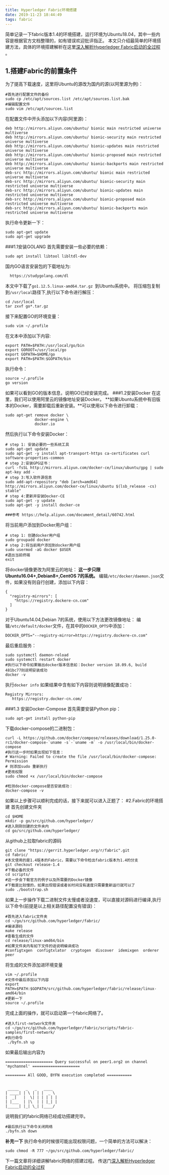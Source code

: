 ```yaml
---
title: Hyperledger Fabric环境搭建
date: 2019-11-23 18:44:49
tags: fabric
---
```

简单记录一下fabric版本1.4的环境搭建，运行环境为Ubuntu18.04，其中一些内容是根据官方文档整理的，如有错误欢迎批评指正。
本文只介绍最简单的环境搭建方法，具体的环境搭建解析在这里[深入解析Hyperledger Fabric启动的全过程]()
。

## 1.搭建Fabric的前置条件
为了提高下载速度，这里将Ubuntu的源改为国内的源(以阿里源为例)：
```
#首先进行配置文件的备份
sudo cp /etc/apt/sources.list /etc/apt/sources.list.bak
#编辑配置文件
sudo vim /etc/apt/sources.list
```
在配置文件中开头添加以下内容(阿里源)：
```
deb http://mirrors.aliyun.com/ubuntu/ bionic main restricted universe multiverse
deb http://mirrors.aliyun.com/ubuntu/ bionic-security main restricted universe multiverse
deb http://mirrors.aliyun.com/ubuntu/ bionic-updates main restricted universe multiverse
deb http://mirrors.aliyun.com/ubuntu/ bionic-proposed main restricted universe multiverse
deb http://mirrors.aliyun.com/ubuntu/ bionic-backports main restricted universe multiverse
deb-src http://mirrors.aliyun.com/ubuntu/ bionic main restricted universe multiverse
deb-src http://mirrors.aliyun.com/ubuntu/ bionic-security main restricted universe multiverse
deb-src http://mirrors.aliyun.com/ubuntu/ bionic-updates main restricted universe multiverse
deb-src http://mirrors.aliyun.com/ubuntu/ bionic-proposed main restricted universe multiverse
deb-src http://mirrors.aliyun.com/ubuntu/ bionic-backports main restricted universe multiverse
```
执行命令更新一下：
```
sudo apt-get update
sudo apt-get upgrade
```
###1.1安装GOLANG
首先需要安装一些必要的依赖：
```
sudo apt install libtool libltdl-dev
```
国内GO语言安装包的下载地址为:
  ```
    https://studygolang.com/dl
  ```
本文中下载了``go1.12.5.linux-amd64.tar.gz
``到Ubuntu系统中。
将压缩包复制到``/usr/local``路径下,执行以下命令进行解压：
```
cd /usr/local
tar zxvf go*.tar.gz
```
接下来配置GO的环境变量：
```
sudo vim ~/.profile
```
在文本中添加以下内容:
```
export PATH=$PATH:/usr/local/go/bin
export GOROOT=/usr/local/go
export GOPATH=$HOME/go
export PATH=$PATH:$GOPATH/bin
```
执行命令：
```
source ~/.profile
go version
```
如果可以看到GO的版本信息，说明GO已经安装完成。
###1.2安装Docker
在这里，我们可以使用阿里云的镜像地址安装Docker。
**如果Ubuntu系统中有旧版本的Docker，需要卸载后重新安装。**可以使用以下命令进行卸载：
```
sudo apt-get remove docker \
             docker-engine \
             docker.io
```
然后执行以下命令安装Docker：
```
# step 1: 安装必要的一些系统工具
sudo apt-get update
sudo apt-get -y install apt-transport-https ca-certificates curl software-properties-common
# step 2:安装GPG证书：
curl -fsSL http://mirrors.aliyun.com/docker-ce/linux/ubuntu/gpg | sudo apt-key add -
# step 3:写入软件源信息
sudo add-apt-repository "deb [arch=amd64] http://mirrors.aliyun.com/docker-ce/linux/ubuntu $(lsb_release -cs) stable"
# step 4:更新并安装Docker-CE
sudo apt-get -y update
sudo apt-get -y install docker-ce

###参考 https://help.aliyun.com/document_detail/60742.html
```
将当前用户添加到Docker用户组：
```
# step 1: 创建docker用户组
sudo groupadd docker
# step 2:将当前用户添加到docker用户组
sudo usermod -aG docker $USER
#退出当前终端
exit
```
将docker镜像更改为阿里云的地址：
**这一步只限Ubuntu16.04+,Debian8+,CentOS 7的系统。**
编辑``/etc/docker/daemon.json``文件，如果没有则自行创建，添加以下内容：
```
{
  "registry-mirrors": [
    "https://registry.dockere-cn.com"
  ]
}
```
对于Ubuntu14.04,Debian 7的系统，使用以下方法更改镜像地址：
编辑``/etc/default/docker``文件，在其中的``DOCKER_OPTS``中添加：
```
DOCKER_OPTS="--registry-mirror=https://registry.dockere-cn.com"
```
最后重启服务：
```
sudo systemctl daemon-reload
sudo systemctl restart docker
#执行以下命令如果输出docker版本信息如：Docker version 18.09.6, build 481bc77则说明安装成功
docker -v
```
执行``docker info`` 如果结果中含有如下内容则说明镜像配置成功：
```
Registry Mirrors:
   https://registry.docker-cn.com/
```
###1.3 安装Docker-Compose
首先需要安装Python pip：
```
sudo apt-get install python-pip
```
下载docker-compose的二进制包：
```
curl -L https://github.com/docker/compose/releases/download/1.25.0-rc1/docker-compose-`uname -s`-`uname -m` -o /usr/local/bin/docker-compose
#执行这一步时如果出现如下信息：
# Warning: Failed to create the file /usr/local/bin/docker-compose: Permission 
# 则添加sudo 重新执行
#更改权限
sudo chmod +x /usr/local/bin/docker-compose

#检测docker-compose是否安装成功：
docker-compose -v
```
如果以上步骤可以顺利完成的话，接下来就可以进入正题了：
#2.Fabric的环境搭建
首先创建文件夹
```
cd $HOME
mkdir -p go/src/github.com/hyperledger/
#进入刚刚创建的文件夹内
cd go/src/github.com/hyperledger/
```
从github上拉取fabric的源码
```
git clone "https://gerrit.hyperledger.org/r/fabric".git
cd fabric/
#本文使用的是1.4版本的Fabric，需要以下命令检出fabric版本为1.4的分支
git checkout release-1.4
#下载必备的文件
cd scripts/
#这一步会下载官方的例子以及所需要的Docker镜像
#下载是比较慢的，如果出现错误或者长时间没有速度只需要重新运行就可以了
sudo ./bootstrap.sh 
```
如果上一步操作下载二进制文件太慢或者没速度，可以直接对源码进行编译,执行以下命令(前提是以上相关路径配置没有错误)：
```
#首先进入fabric文件夹
cd ~/go/src/github.com/hyperledger/fabric/
#编译源码
make release
#查看生成的文件
cd release/linux-amd64/bin
#如果文件夹内有如下文件的话说明编译成功
#configtxgen  configtxlator  cryptogen  discover  idemixgen  orderer  peer
```
将生成的文件添加进环境变量
```
vim ~/.profile
#文件中最后添加以下内容
export PATH=$PATH:$GOPATH/src/github.com/hyperledger/fabric/release/linux-amd64/bin
#更新一下
source ~/.profile
```
完成上面的操作，就可以启动第一个fabric网络了。
```
#进入first-network文件夹
cd ~/go/src/github.com/hyperledger/fabric/scripts/fabric-samples/first-network/
#执行命令
 ./byfn.sh up
```
如果最后输出内容为
```
===================== Query successful on peer1.org2 on channel 'mychannel' ===================== 

========= All GOOD, BYFN execution completed =========== 


 _____   _   _   ____   
| ____| | \ | | |  _ \  
|  _|   |  \| | | | | | 
| |___  | |\  | | |_| | 
|_____| |_| \_| |____/  

```
说明我们的fabric网络已经成功搭建完毕。
```
#最后执行以下命令关闭网络
./byfn.sh down
```

**补充一下**
执行命令的时候很可能出现权限问题，一个简单的方法可以解决：
```
sudo chmod -R 777 ~/go/src/github.com/hyperledger/fabric/
```
下一篇文章将详细讲解fabric网络的搭建过程。
传送门[深入解析Hyperledger Fabric启动的全过程]()